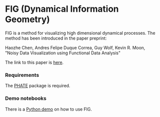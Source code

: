 # FIG (Dynamical Information Geometry)


FIG is a method for visualizing high dimensional dynamical processes. The method has been introduced in the paper preprint: 

Haozhe Chen, Andres Felipe Duque Correa, Guy Wolf, Kevin R. Moon, "Noisy Data Visualization using Functional Data Analysis" 

The link to this paper is [here](https://arxiv.org/abs/2406.03396). 


### Requirements

The [PHATE](https://github.com/KrishnaswamyLab/PHATE/tree/master/Python) package is required. 

### Demo notebooks 

There is a [Python demo](https://github.com/KevinMoonLab/FIG/blob/main/FIG_demo.ipynb) on how to use FIG. 